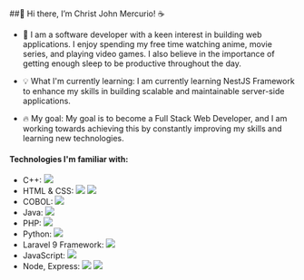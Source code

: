 ##👋 Hi there, I’m Christ John Mercurio! :coffee:
- 👀 I am a software developer with a keen interest in building web applications. I enjoy spending my free time watching anime, movie series, and playing video games. I also believe in the importance of getting enough sleep to be productive throughout the day.

- :bulb: What I'm currently learning:
I am currently learning NestJS Framework to enhance my skills in building scalable and maintainable server-side applications.

- :fire: My goal:
My goal is to become a Full Stack Web Developer, and I am working towards achieving this by constantly improving my skills and learning new technologies.

#### Technologies I'm familiar with:
- C++: <img src="https://img.icons8.com/color/48/000000/c-plus-plus-logo.png"/>
- HTML & CSS: <img src="https://img.icons8.com/color/48/000000/html-5--v1.png"/> <img src="https://img.icons8.com/color/48/000000/css3.png"/>
- COBOL: <img src="https://img.icons8.com/color/48/000000/cobol.png"/>
- Java: <img src="https://img.icons8.com/color/48/000000/java-coffee-cup-logo.png"/>
- PHP: <img src="https://img.icons8.com/officel/40/000000/php-logo.png"/>
- Python: <img src="https://img.icons8.com/color/48/000000/python.png"/>
- Laravel 9 Framework: <img src="https://img.icons8.com/fluency/48/000000/laravel.png"/>
- JavaScript: <img src="https://img.icons8.com/color/48/000000/javascript--v1.png"/>
- Node, Express: <img src="https://img.icons8.com/color/48/000000/nodejs.png"/> <img src="https://img.icons8.com/color/48/000000/express.png"/>


<!-- How to reach me:
You can contact me through my GitHub profile or send me an email at [your_email_address]. I'm always open to discussing new opportunities and collaborations.

Thank you for visiting my profile! -->

<!-- ## 👋 Hi, I’m Christ John Mercurio :coffee:

- 👀 I’m interested in anime, movie series, video games, and sleeping.  
- :bulb: I’m currently learning NestJS Framework
- :fire: My goal is to become a Full Stack Web Developer

#### Basic familiarity with:
- C++
- Html & CSS, Bootstrap
- COBOL
- Java
- PHP
- Python
- Laravel 9 Framework
- JavaScript
- Node, Express -->
<!--- 📫 How to reach me ... --->

<!---
CJS-Mercurio/CJS-Mercurio is a ✨ special ✨ repository because its `README.md` (this file) appears on your GitHub profile.
You can click the Preview link to take a look at your changes.
--->
